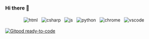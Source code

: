 ### Hi there 👋

<p align="center">
  <!-- For more icons please follow  https://github.com/MikeCodesDotNET/ColoredBadges -->
  <img src="https://raw.githubusercontent.com/markcrowe-com/colorbadges/master/svg/dev/languages/html.svg" alt="html" style="vertical-align:top; margin:4px">    
  <img src="https://raw.githubusercontent.com/markcrowe-com/colorbadges/master/svg/dev/languages/csharp.svg" alt="csharp" style="vertical-align:top; margin:4px">
  <img src="https://raw.githubusercontent.com/markcrowe-com/colorbadges/master/svg/dev/languages/js.svg" alt="js" style="vertical-align:top; margin:4px">
  <img src="https://raw.githubusercontent.com/markcrowe-com/colorbadges/master/svg/dev/languages/python.svg" alt="python" style="vertical-align:top; margin:4px">
  <img src="https://raw.githubusercontent.com/markcrowe-com/colorbadges/master/svg/dev/misc/chrome.svg" alt="chrome" style="vertical-align:top; margin:4px">
  <img src="https://raw.githubusercontent.com/markcrowe-com/colorbadges/master/svg/dev/tools/visualstudio_code.svg" alt="vscode" style="vertical-align:top; margin:4px">
</p>

[![Gitpod ready-to-code](https://img.shields.io/badge/Gitpod-ready--to--code-blue?logo=gitpod)](https://gitpod.io/#https://github.com/markcrowe-com/markcrowe-com)

<!--
**markcrowe-com/markcrowe-com** is a ✨ _special_ ✨ repository because its `README.md` (this file) appears on your GitHub profile.

Here are some ideas to get you started:

- 🔭 I’m currently working on ...
- 🌱 I’m currently learning ...
- 👯 I’m looking to collaborate on ...
- 🤔 I’m looking for help with ...
- 💬 Ask me about ...
- 📫 How to reach me: ...
- 😄 Pronouns: ...
- ⚡ Fun fact: ...
-->
